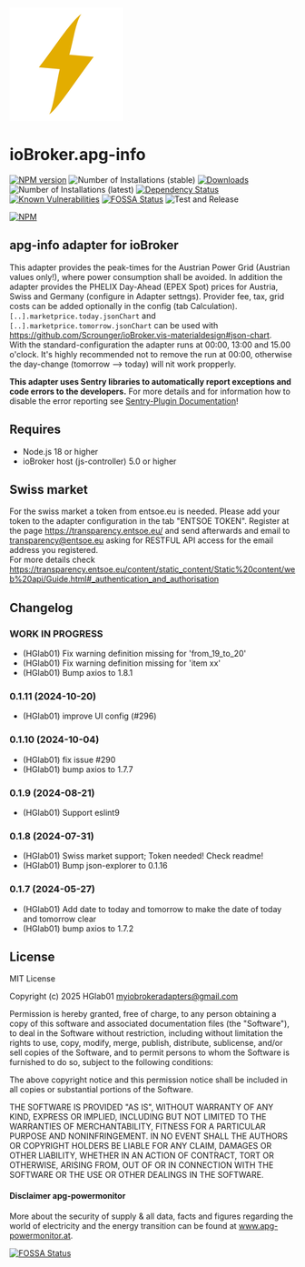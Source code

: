 ![Logo](admin/apg-info.png)
# ioBroker.apg-info

[![NPM version](http://img.shields.io/npm/v/iobroker.apg-info.svg)](https://www.npmjs.com/package/iobroker.apg-info)
![Number of Installations (stable)](http://iobroker.live/badges/apg-info-stable.svg)
[![Downloads](https://img.shields.io/npm/dm/iobroker.apg-info.svg)](https://www.npmjs.com/package/iobroker.apg-info)
![Number of Installations (latest)](http://iobroker.live/badges/apg-info-installed.svg)
[![Dependency Status](https://img.shields.io/librariesio/release/npm/iobroker.apg-info)](https://libraries.io/npm/iobroker.apg-info)
[![Known Vulnerabilities](https://snyk.io/test/github/HGlab01/ioBroker.apg-info/badge.svg)](https://snyk.io/test/github/HGlab01/ioBroker.apg-info)
[![FOSSA Status](https://app.fossa.com/api/projects/git%2Bgithub.com%2FHGlab01%2FioBroker.apg-info.svg?type=shield)](https://app.fossa.com/projects/git%2Bgithub.com%2FHGlab01%2FioBroker.apg-info?ref=badge_shield)
![Test and Release](https://github.com/HGlab01/ioBroker.apg-info/workflows/Test%20and%20Release/badge.svg)

[![NPM](https://nodei.co/npm/iobroker.apg-info.png?downloads=true)](https://nodei.co/npm/iobroker.apg-info/)

## apg-info adapter for ioBroker
This adapter provides the peak-times for the Austrian Power Grid (Austrian values only!), where power consumption shall be avoided. In addition the adapter provides the PHELIX Day-Ahead (EPEX Spot) prices for Austria, Swiss and Germany (configure in Adapter settngs). Provider fee, tax, grid costs can be added optionally in the config (tab Calculation). 
`[..].marketprice.today.jsonChart` and `[..].marketprice.tomorrow.jsonChart` can be used with https://github.com/Scrounger/ioBroker.vis-materialdesign#json-chart.  
With the standard-configuration the adapter runs at 00:00, 13:00 and 15.00 o'clock. It's highly recommended not to remove the run at 00:00, otherwise the day-change (tomorrow --> today) will nit work propperly.

**This adapter uses Sentry libraries to automatically report exceptions and code errors to the developers.** For more details and for information how to disable the error reporting see [Sentry-Plugin Documentation](https://github.com/ioBroker/plugin-sentry#plugin-sentry)!

## Requires
* Node.js 18 or higher
* ioBroker host (js-controller) 5.0 or higher

## Swiss market
For the swiss market a token from entsoe.eu is needed. Please add your token to the adapter configuration in the tab "ENTSOE TOKEN".
Register at the page https://transparency.entsoe.eu/ and send afterwards and email to transparency@entsoe.eu asking for RESTFUL API access for the email address you registered. <br>
For more details check https://transparency.entsoe.eu/content/static_content/Static%20content/web%20api/Guide.html#_authentication_and_authorisation


## Changelog
<!--
    Placeholder for the next version (at the beginning of the line):
    ### __WORK IN PROGRESS__
-->
### __WORK IN PROGRESS__
* (HGlab01) Fix warning definition missing for 'from_19_to_20'
* (HGlab01) Fix warning definition missing for 'item xx'
* (HGlab01) Bump axios to 1.8.1

### 0.1.11 (2024-10-20)
* (HGlab01) improve UI config (#296)

### 0.1.10 (2024-10-04)
* (HGlab01) fix issue #290
* (HGlab01) bump axios to 1.7.7

### 0.1.9 (2024-08-21)
* (HGlab01) Support eslint9

### 0.1.8 (2024-07-31)
* (HGlab01) Swiss market support; Token needed! Check readme!
* (HGlab01) Bump json-explorer to 0.1.16

### 0.1.7 (2024-05-27)
* (HGlab01) Add date to today and tomorrow to make the date of today and tomorrow clear
* (HGlab01) bump axios to 1.7.2

## License
MIT License

Copyright (c) 2025 HGlab01 <myiobrokeradapters@gmail.com>

Permission is hereby granted, free of charge, to any person obtaining a copy
of this software and associated documentation files (the "Software"), to deal
in the Software without restriction, including without limitation the rights
to use, copy, modify, merge, publish, distribute, sublicense, and/or sell
copies of the Software, and to permit persons to whom the Software is
furnished to do so, subject to the following conditions:

The above copyright notice and this permission notice shall be included in all
copies or substantial portions of the Software.

THE SOFTWARE IS PROVIDED "AS IS", WITHOUT WARRANTY OF ANY KIND, EXPRESS OR
IMPLIED, INCLUDING BUT NOT LIMITED TO THE WARRANTIES OF MERCHANTABILITY,
FITNESS FOR A PARTICULAR PURPOSE AND NONINFRINGEMENT. IN NO EVENT SHALL THE
AUTHORS OR COPYRIGHT HOLDERS BE LIABLE FOR ANY CLAIM, DAMAGES OR OTHER
LIABILITY, WHETHER IN AN ACTION OF CONTRACT, TORT OR OTHERWISE, ARISING FROM,
OUT OF OR IN CONNECTION WITH THE SOFTWARE OR THE USE OR OTHER DEALINGS IN THE
SOFTWARE.

#### Disclaimer apg-powermonitor
More about the security of supply & all data, facts and figures regarding the world of electricity and the energy transition can be found at www.apg-powermonitor.at.


[![FOSSA Status](https://app.fossa.com/api/projects/git%2Bgithub.com%2FHGlab01%2FioBroker.apg-info.svg?type=large)](https://app.fossa.com/projects/git%2Bgithub.com%2FHGlab01%2FioBroker.apg-info?ref=badge_large)
